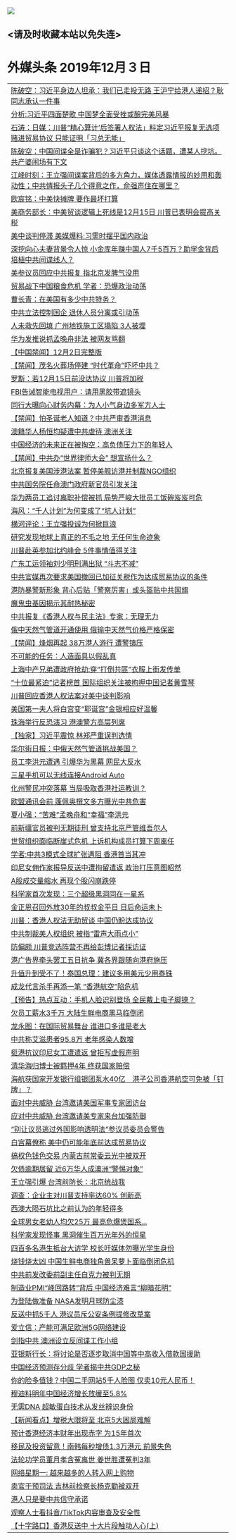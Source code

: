 
<tr>
  <td align=center><img src="https://cdn.jsdelivr.net/gh/gyoupiodf/im1/%E5%BE%AE%E4%BF%A1%E8%AF%B4%E6%98%8E4.jpg" /></td>  
</tr>

## <请及时收藏本站以免失连> </a>
# 外媒头条 2019年12月３日</a>

<table>

<tr><td colspan="2" align="left"><a href="https://xball.casa/oo.aspx?name=c1102048&key=eqxowaguscvmxdgc&from=gy">陈破空：习近平身边人坦承：我们已走投无路 王沪宁给港人递招？耿同志承认一件事</a></td></tr>
<tr><td colspan="2" align="left"><a href="https://xball.casa/oo.aspx?name=c1102121&key=eqxowaguscvmxdgc&from=gy">分析:习近平四面楚歌 中国梦全面受挫或酿完美风暴</a></td></tr>
<tr><td colspan="2" align="left"><a href="https://xball.casa/oo.aspx?name=c816850&key=eqxowaguscvmxdgc&from=gy">石涛：日媒：川普“精心算计’后签署人权法」料定习近平报复无选项 赌进贸易协议 只能证明「习总无能」</a></td></tr>
<tr><td colspan="2" align="left"><a href="https://xball.casa/oo.aspx?name=c816932&key=eqxowaguscvmxdgc&from=gy">陈破空：中国间谍全是诈骗犯？习近平只谈这个话题，遭某人挖坑。共产婆闹场有下文</a></td></tr>
<tr><td colspan="2" align="left"><a href="https://xball.casa/oo.aspx?name=c922850&key=eqxowaguscvmxdgc&from=gy">江峰时刻：王立强间谍案背后的多方角力，媒体透露情报的妙用和轰动性；中共情报头子几个得意之作，俞强声住在哪里？</a></td></tr>
<tr><td colspan="2" align="left"><a href="https://xball.casa/oo.aspx?name=c1102064&key=eqxowaguscvmxdgc&from=gy">欧宸铭：中美快摊牌 要作最坏打算</a></td></tr>
<tr><td colspan="2" align="left"><a href="https://xball.casa/oo.aspx?name=c1102062&key=eqxowaguscvmxdgc&from=gy">美商务部长：中美贸谈逻辑上死线是12月15日 川普已表明会提高关税</a></td></tr>
<tr><td colspan="2" align="left"><a href="https://xball.casa/oo.aspx?name=c1102066&key=eqxowaguscvmxdgc&from=gy">美中谈判停滞 美媒爆料:习需时摆平国内政治</a></td></tr>
<tr><td colspan="2" align="left"><a href="https://xball.casa/oo.aspx?name=c1102056&key=eqxowaguscvmxdgc&from=gy">深挖向心夫妻背景令人惊 小金库年赚中国人7千5百万？助学金背后培植中共间谍线人？</a></td></tr>
<tr><td colspan="2" align="left"><a href="https://xball.casa/oo.aspx?name=c1102083&key=eqxowaguscvmxdgc&from=gy">美参议员回应中共报复 指北京发脾气没用</a></td></tr>
<tr><td colspan="2" align="left"><a href="https://xball.casa/oo.aspx?name=c1102058&key=eqxowaguscvmxdgc&from=gy">贸易战下中国粮食危机 学者：恐爆政治动荡</a></td></tr>
<tr><td colspan="2" align="left"><a href="https://xball.casa/oo.aspx?name=c1102129&key=eqxowaguscvmxdgc&from=gy">曹长青：在美国有多少中共特务？</a></td></tr>
<tr><td colspan="2" align="left"><a href="https://xball.casa/oo.aspx?name=c1102089&key=eqxowaguscvmxdgc&from=gy">中共立法控制国企 退休人员分离或引动荡</a></td></tr>
<tr><td colspan="2" align="left"><a href="https://xball.casa/oo.aspx?name=c1102120&key=eqxowaguscvmxdgc&from=gy">人未救先回填 广州地铁施工区塌陷 3人被埋</a></td></tr>
<tr><td colspan="2" align="left"><a href="https://xball.casa/oo.aspx?name=c1102073&key=eqxowaguscvmxdgc&from=gy">华为发推说抓孟晚舟非法 被网友骂翻</a></td></tr>
<tr><td colspan="2" align="left"><a href="https://xball.casa/oo.aspx?name=c1102137&key=eqxowaguscvmxdgc&from=gy">【中国禁闻】12月2日完整版</a></td></tr>
<tr><td colspan="2" align="left"><a href="https://xball.casa/oo.aspx?name=c1102140&key=eqxowaguscvmxdgc&from=gy">【禁闻】茂名火葬场停建 “时代革命”吓坏中共？</a></td></tr>
<tr><td colspan="2" align="left"><a href="https://xball.casa/oo.aspx?name=c1102135&key=eqxowaguscvmxdgc&from=gy">罗斯：若12月15日前没达协议 川普将加税</a></td></tr>
<tr><td colspan="2" align="left"><a href="https://xball.casa/oo.aspx?name=c1102077&key=eqxowaguscvmxdgc&from=gy">FBI告诫智能电视用户：请用黑胶带遮镜头</a></td></tr>
<tr><td colspan="2" align="left"><a href="https://xball.casa/oo.aspx?name=c1102138&key=eqxowaguscvmxdgc&from=gy">同行大曝向心财务内幕：为人小气身边多军方人士</a></td></tr>
<tr><td colspan="2" align="left"><a href="https://xball.casa/oo.aspx?name=c1102085&key=eqxowaguscvmxdgc&from=gy">【禁闻】怕圣诞老人知道？中共严审香港消息</a></td></tr>
<tr><td colspan="2" align="left"><a href="https://xball.casa/oo.aspx?name=c1102043&key=eqxowaguscvmxdgc&from=gy">澳籍华人杨恒均疑遭中共虐待 澳洲关注</a></td></tr>
<tr><td colspan="2" align="left"><a href="https://xball.casa/oo.aspx?name=c1102108&key=eqxowaguscvmxdgc&from=gy">中国经济的未来正在被掏空：高负债压力下的年轻人</a></td></tr>
<tr><td colspan="2" align="left"><a href="https://xball.casa/oo.aspx?name=c1102122&key=eqxowaguscvmxdgc&from=gy">【禁闻】中共办“世界律师大会” 想宣扬什么？</a></td></tr>
<tr><td colspan="2" align="left"><a href="https://xball.casa/oo.aspx?name=c1102063&key=eqxowaguscvmxdgc&from=gy">北京报复美国涉港法案 暂停美舰访港并制裁NGO组织</a></td></tr>
<tr><td colspan="2" align="left"><a href="https://xball.casa/oo.aspx?name=c1102094&key=eqxowaguscvmxdgc&from=gy">中共国务院任命澳门政府新官员引发关注</a></td></tr>
<tr><td colspan="2" align="left"><a href="https://xball.casa/oo.aspx?name=c1102068&key=eqxowaguscvmxdgc&from=gy">华为两员工追讨离职补偿被抓 局势严峻大批员工饭碗岌岌可危</a></td></tr>
<tr><td colspan="2" align="left"><a href="https://xball.casa/oo.aspx?name=c1102042&key=eqxowaguscvmxdgc&from=gy">海风：“千人计划”为何变成了“坑人计划”</a></td></tr>
<tr><td colspan="2" align="left"><a href="https://xball.casa/oo.aspx?name=c1102136&key=eqxowaguscvmxdgc&from=gy">横河评论：王立强投诚为何掀巨浪</a></td></tr>
<tr><td colspan="2" align="left"><a href="https://xball.casa/oo.aspx?name=c1102111&key=eqxowaguscvmxdgc&from=gy">研究发现地球上真正的不毛之地 无任何生命迹象</a></td></tr>
<tr><td colspan="2" align="left"><a href="https://xball.casa/oo.aspx?name=c1102134&key=eqxowaguscvmxdgc&from=gy">川普赴英参加北约峰会 5件事情值得关注</a></td></tr>
<tr><td colspan="2" align="left"><a href="https://xball.casa/oo.aspx?name=c1102127&key=eqxowaguscvmxdgc&from=gy">广东工运领袖刘少明刑满出狱  “斗志不减”</a></td></tr>
<tr><td colspan="2" align="left"><a href="https://xball.casa/oo.aspx?name=c1102061&key=eqxowaguscvmxdgc&from=gy">中共官媒再次要求美国撤回已加征关税作为达成贸易协议的条件</a></td></tr>
<tr><td colspan="2" align="left"><a href="https://xball.casa/oo.aspx?name=c1102113&key=eqxowaguscvmxdgc&from=gy">港防暴警新形象 背心后贴「警察厉害」或头盔贴中共国旗</a></td></tr>
<tr><td colspan="2" align="left"><a href="https://xball.casa/oo.aspx?name=c1102117&key=eqxowaguscvmxdgc&from=gy">魔鬼虫基因揭示其耐热秘密</a></td></tr>
<tr><td colspan="2" align="left"><a href="https://xball.casa/oo.aspx?name=c1102141&key=eqxowaguscvmxdgc&from=gy">中共报复《香港人权与民主法》专家：无理无力</a></td></tr>
<tr><td colspan="2" align="left"><a href="https://xball.casa/oo.aspx?name=c1102060&key=eqxowaguscvmxdgc&from=gy">俄中天然气管道开通使用 俄输中天然气价格严格保密</a></td></tr>
<tr><td colspan="2" align="left"><a href="https://xball.casa/oo.aspx?name=c1102086&key=eqxowaguscvmxdgc&from=gy">【禁闻】烽烟再起 38万港人游行 遭警镇压</a></td></tr>
<tr><td colspan="2" align="left"><a href="https://xball.casa/oo.aspx?name=c1102110&key=eqxowaguscvmxdgc&from=gy">不可能的任务：人造面具以假乱真</a></td></tr>
<tr><td colspan="2" align="left"><a href="https://xball.casa/oo.aspx?name=c1102078&key=eqxowaguscvmxdgc&from=gy">上海中产兄弟遭政府抢劫:穿“打倒共匪”衣服上街发传单</a></td></tr>
<tr><td colspan="2" align="left"><a href="https://xball.casa/oo.aspx?name=c1102128&key=eqxowaguscvmxdgc&from=gy">“十位最紧迫”记者榜首 国际组织关注被拘押中国记者黄雪琴</a></td></tr>
<tr><td colspan="2" align="left"><a href="https://xball.casa/oo.aspx?name=c1102072&key=eqxowaguscvmxdgc&from=gy">川普回应香港人权法案对美中谈判影响</a></td></tr>
<tr><td colspan="2" align="left"><a href="https://xball.casa/oo.aspx?name=c1102123&key=eqxowaguscvmxdgc&from=gy">美国第一夫人将白宫变“耶诞宫”金银相应好温馨</a></td></tr>
<tr><td colspan="2" align="left"><a href="https://xball.casa/oo.aspx?name=c1102119&key=eqxowaguscvmxdgc&from=gy">珠海举行反恐演习 港澳警方高层列席</a></td></tr>
<tr><td colspan="2" align="left"><a href="https://xball.casa/oo.aspx?name=c1102153&key=eqxowaguscvmxdgc&from=gy">【独家】习近平震惊 林郑严重误判选情</a></td></tr>
<tr><td colspan="2" align="left"><a href="https://xball.casa/oo.aspx?name=c1102124&key=eqxowaguscvmxdgc&from=gy">华尔街日报：中俄天然气管道挑战美国？</a></td></tr>
<tr><td colspan="2" align="left"><a href="https://xball.casa/oo.aspx?name=c1102071&key=eqxowaguscvmxdgc&from=gy">员工李洪元遭遇 引爆华为黑幕 网民大反水</a></td></tr>
<tr><td colspan="2" align="left"><a href="https://xball.casa/oo.aspx?name=c1102105&key=eqxowaguscvmxdgc&from=gy">三星手机可以无线连接Android Auto</a></td></tr>
<tr><td colspan="2" align="left"><a href="https://xball.casa/oo.aspx?name=c1102101&key=eqxowaguscvmxdgc&from=gy">化州警民冲突落幕 当局吸取香港社运教训？</a></td></tr>
<tr><td colspan="2" align="left"><a href="https://xball.casa/oo.aspx?name=c1102065&key=eqxowaguscvmxdgc&from=gy">欧盟通讯会前 蓬佩奥撰文多方曝光中共危害</a></td></tr>
<tr><td colspan="2" align="left"><a href="https://xball.casa/oo.aspx?name=c1102157&key=eqxowaguscvmxdgc&from=gy">夏小强：“苦难”孟晚舟和“幸福”李洪元</a></td></tr>
<tr><td colspan="2" align="left"><a href="https://xball.casa/oo.aspx?name=c1102092&key=eqxowaguscvmxdgc&from=gy">前新疆官员被判无期徒刑 曾支持北京严管维吾尔人</a></td></tr>
<tr><td colspan="2" align="left"><a href="https://xball.casa/oo.aspx?name=c1102104&key=eqxowaguscvmxdgc&from=gy">世贸组织面临断崖式危机 上诉机构成员打算下周离任</a></td></tr>
<tr><td colspan="2" align="left"><a href="https://xball.casa/oo.aspx?name=c1102139&key=eqxowaguscvmxdgc&from=gy">学者:中共3模式全球扩张遇阻 香港首当其冲</a></td></tr>
<tr><td colspan="2" align="left"><a href="https://xball.casa/oo.aspx?name=c1102114&key=eqxowaguscvmxdgc&from=gy">印尼女佣作家报导反送中遭拘留遣返 政治打压意图昭然</a></td></tr>
<tr><td colspan="2" align="left"><a href="https://xball.casa/oo.aspx?name=c1102133&key=eqxowaguscvmxdgc&from=gy">A股成交量缩水 再现个股闪崩跌停</a></td></tr>
<tr><td colspan="2" align="left"><a href="https://xball.casa/oo.aspx?name=c1102118&key=eqxowaguscvmxdgc&from=gy">科学家首次发现：三个超级黑洞同在一星系</a></td></tr>
<tr><td colspan="2" align="left"><a href="https://xball.casa/oo.aspx?name=c1102102&key=eqxowaguscvmxdgc&from=gy">金正恩召回外放30年的叔叔金平日 日后命运未卜</a></td></tr>
<tr><td colspan="2" align="left"><a href="https://xball.casa/oo.aspx?name=c1102087&key=eqxowaguscvmxdgc&from=gy">川普：香港人权法无助贸谈 中国仍盼达成协议</a></td></tr>
<tr><td colspan="2" align="left"><a href="https://xball.casa/oo.aspx?name=c1102156&key=eqxowaguscvmxdgc&from=gy">中共制裁美人权组织 被指“雷声大雨点小”</a></td></tr>
<tr><td colspan="2" align="left"><a href="https://xball.casa/oo.aspx?name=c1102091&key=eqxowaguscvmxdgc&from=gy">防偏颇 川普竞选阵营不再给彭博记者採访证</a></td></tr>
<tr><td colspan="2" align="left"><a href="https://xball.casa/oo.aspx?name=c1102095&key=eqxowaguscvmxdgc&from=gy">港广告界牵头罢工五日抗争 冀各界跟随向港府施压</a></td></tr>
<tr><td colspan="2" align="left"><a href="https://xball.casa/oo.aspx?name=c1102055&key=eqxowaguscvmxdgc&from=gy">升值升到受不了！泰国总理：建议多用美元少用泰铢</a></td></tr>
<tr><td colspan="2" align="left"><a href="https://xball.casa/oo.aspx?name=c1102155&key=eqxowaguscvmxdgc&from=gy">成龙代言杀手再添一笔 “香港航空”陷危机</a></td></tr>
<tr><td colspan="2" align="left"><a href="https://xball.casa/oo.aspx?name=c1102044&key=eqxowaguscvmxdgc&from=gy">【预告】热点互动：手机人脸识别登场 全民戴上电子脚镣？</a></td></tr>
<tr><td colspan="2" align="left"><a href="https://xball.casa/oo.aspx?name=c1102098&key=eqxowaguscvmxdgc&from=gy">欠员工薪水3千万 大陆生鲜电商黑马临倒闭</a></td></tr>
<tr><td colspan="2" align="left"><a href="https://xball.casa/oo.aspx?name=c1102074&key=eqxowaguscvmxdgc&from=gy">龙永图：在国际贸易舞台 谁进口多谁是老大</a></td></tr>
<tr><td colspan="2" align="left"><a href="https://xball.casa/oo.aspx?name=c1102132&key=eqxowaguscvmxdgc&from=gy">中共称艾滋患者95.8万 老年感染人数增</a></td></tr>
<tr><td colspan="2" align="left"><a href="https://xball.casa/oo.aspx?name=c1102041&key=eqxowaguscvmxdgc&from=gy">挺港抗议印尼女工遭遣返 曾拒写虚假声明</a></td></tr>
<tr><td colspan="2" align="left"><a href="https://xball.casa/oo.aspx?name=c1102126&key=eqxowaguscvmxdgc&from=gy">清华海归博士被羁押4年 终获国家赔偿</a></td></tr>
<tr><td colspan="2" align="left"><a href="https://xball.casa/oo.aspx?name=c1102115&key=eqxowaguscvmxdgc&from=gy">海航获国家开发银行组银团泵水40亿　港子公司香港航空可免被「钉牌」？</a></td></tr>
<tr><td colspan="2" align="left"><a href="https://xball.casa/oo.aspx?name=c1102125&key=eqxowaguscvmxdgc&from=gy">面对中共威胁 台湾邀请美国军事专家团访台</a></td></tr>
<tr><td colspan="2" align="left"><a href="https://xball.casa/oo.aspx?name=c1102081&key=eqxowaguscvmxdgc&from=gy">应对中共威胁 台湾邀请美专家来台加强防御</a></td></tr>
<tr><td colspan="2" align="left"><a href="https://xball.casa/oo.aspx?name=c1102158&key=eqxowaguscvmxdgc&from=gy">“别让议员逃过外国影响透明法“参议员委员会警告</a></td></tr>
<tr><td colspan="2" align="left"><a href="https://xball.casa/oo.aspx?name=c1102088&key=eqxowaguscvmxdgc&from=gy">白宫幕僚称 美中仍可能年底前达成贸易协议</a></td></tr>
<tr><td colspan="2" align="left"><a href="https://xball.casa/oo.aspx?name=c1102082&key=eqxowaguscvmxdgc&from=gy">搞权色钱色交易 内蒙古前常委云光中被双开</a></td></tr>
<tr><td colspan="2" align="left"><a href="https://xball.casa/oo.aspx?name=c1102090&key=eqxowaguscvmxdgc&from=gy">欠债逾期居留 近6万华人成澳洲“警惕对象”</a></td></tr>
<tr><td colspan="2" align="left"><a href="https://xball.casa/oo.aspx?name=c1102103&key=eqxowaguscvmxdgc&from=gy">王立强引爆 台湾前防长：北京统战我</a></td></tr>
<tr><td colspan="2" align="left"><a href="https://xball.casa/oo.aspx?name=c1102076&key=eqxowaguscvmxdgc&from=gy">调查：企业主对川普支持率达60% 创新高</a></td></tr>
<tr><td colspan="2" align="left"><a href="https://xball.casa/oo.aspx?name=c1102116&key=eqxowaguscvmxdgc&from=gy">西澳大陨石坑比之前认为的年轻得多</a></td></tr>
<tr><td colspan="2" align="left"><a href="https://xball.casa/oo.aspx?name=c1102051&key=eqxowaguscvmxdgc&from=gy">全球男女老幼人均欠25万 最高危爆煲国系...</a></td></tr>
<tr><td colspan="2" align="left"><a href="https://xball.casa/oo.aspx?name=c1102109&key=eqxowaguscvmxdgc&from=gy">科学家发现怪事 黑洞催生百万光年外的恒星</a></td></tr>
<tr><td colspan="2" align="left"><a href="https://xball.casa/oo.aspx?name=c1102107&key=eqxowaguscvmxdgc&from=gy">四百多名港生抵台大访学 校长吁媒体勿曝光学生身份</a></td></tr>
<tr><td colspan="2" align="left"><a href="https://xball.casa/oo.aspx?name=c1102053&key=eqxowaguscvmxdgc&from=gy">烧钱烧太凶 中国生鲜电商独角兽呆萝卜面临倒闭危机</a></td></tr>
<tr><td colspan="2" align="left"><a href="https://xball.casa/oo.aspx?name=c1102045&key=eqxowaguscvmxdgc&from=gy">中共前发改委前副主任白克力被判无期</a></td></tr>
<tr><td colspan="2" align="left"><a href="https://xball.casa/oo.aspx?name=c1102075&key=eqxowaguscvmxdgc&from=gy">制造业PMI“峰回路转”背后 中国经济难言“柳暗花明”</a></td></tr>
<tr><td colspan="2" align="left"><a href="https://xball.casa/oo.aspx?name=c1102112&key=eqxowaguscvmxdgc&from=gy">为登陆做准备 NASA发明月球防尘漆</a></td></tr>
<tr><td colspan="2" align="left"><a href="https://xball.casa/oo.aspx?name=c1102080&key=eqxowaguscvmxdgc&from=gy">反送中抓5千人 港议员斥公安条例提修改草案</a></td></tr>
<tr><td colspan="2" align="left"><a href="https://xball.casa/oo.aspx?name=c1102093&key=eqxowaguscvmxdgc&from=gy">爱立信：产能可满足欧洲5G网络建设</a></td></tr>
<tr><td colspan="2" align="left"><a href="https://xball.casa/oo.aspx?name=c1102059&key=eqxowaguscvmxdgc&from=gy">剑指中共 澳洲设立反间谍工作小组</a></td></tr>
<tr><td colspan="2" align="left"><a href="https://xball.casa/oo.aspx?name=c1102052&key=eqxowaguscvmxdgc&from=gy">亚银新行长：将讨论是否逐步取消中国等中高收入借款国援助</a></td></tr>
<tr><td colspan="2" align="left"><a href="https://xball.casa/oo.aspx?name=c1102097&key=eqxowaguscvmxdgc&from=gy">中国经济预测存分歧 学者揭中共GDP之秘</a></td></tr>
<tr><td colspan="2" align="left"><a href="https://xball.casa/oo.aspx?name=c1102054&key=eqxowaguscvmxdgc&from=gy">你的脸多值钱？中国二手网站5千人脸图 仅卖10元人民币！</a></td></tr>
<tr><td colspan="2" align="left"><a href="https://xball.casa/oo.aspx?name=c1102067&key=eqxowaguscvmxdgc&from=gy">穆迪料明年中国经济增长放缓至5.8%</a></td></tr>
<tr><td colspan="2" align="left"><a href="https://xball.casa/oo.aspx?name=c1102106&key=eqxowaguscvmxdgc&from=gy">无需DNA 超敏蛋白技术从发丝辨识身份</a></td></tr>
<tr><td colspan="2" align="left"><a href="https://xball.casa/oo.aspx?name=c1102131&key=eqxowaguscvmxdgc&from=gy">【新闻看点】增税大限将至 北京5大困局难解</a></td></tr>
<tr><td colspan="2" align="left"><a href="https://xball.casa/oo.aspx?name=c1102096&key=eqxowaguscvmxdgc&from=gy">预计香港经济本财年出现赤字 为15年首次</a></td></tr>
<tr><td colspan="2" align="left"><a href="https://xball.casa/oo.aspx?name=c1102050&key=eqxowaguscvmxdgc&from=gy">移民及投资留意！南韩每秒增债1.3万港元 前景失色</a></td></tr>
<tr><td colspan="2" align="left"><a href="https://xball.casa/oo.aspx?name=c1102057&key=eqxowaguscvmxdgc&from=gy">法轮功学员董月孝含冤离世 姜世胜遭冤判3年</a></td></tr>
<tr><td colspan="2" align="left"><a href="https://xball.casa/oo.aspx?name=c1102099&key=eqxowaguscvmxdgc&from=gy">网络星期一: 越来越多的人转入网上购物</a></td></tr>
<tr><td colspan="2" align="left"><a href="https://xball.casa/oo.aspx?name=c1102154&key=eqxowaguscvmxdgc&from=gy">卖官干预司法 吉林前检察长杨克勤被双开</a></td></tr>
<tr><td colspan="2" align="left"><a href="https://xball.casa/oo.aspx?name=c1102084&key=eqxowaguscvmxdgc&from=gy">港人只是要中共信守承诺</a></td></tr>
<tr><td colspan="2" align="left"><a href="https://xball.casa/oo.aspx?name=c1102100&key=eqxowaguscvmxdgc&from=gy">观察人士看抖音/TikTok内容审查及安全性</a></td></tr>
<tr><td colspan="2" align="left"><a href="https://xball.casa/oo.aspx?name=c1102070&key=eqxowaguscvmxdgc&from=gy">【十字路口】香港反送中 十大片段触动人心(上)</a></td></tr>

</table>
